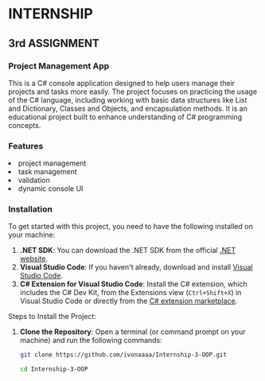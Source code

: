 # INTERNSHIP
## 3rd ASSIGNMENT

<h3>Project Management App</h3>
This is a C# console application designed to help users manage their projects and tasks more easily. The project focuses on practicing the usage of the C# language, including working with basic data structures like List and Dictionary, Classes and Objects, and encapsulation methods. It is an educational project built to enhance understanding of C# programming concepts.
<h3>Features</h3>
<li>project management</li>
<li>task management</li>
<li>validation</li>
<li>dynamic console UI</li>

### Installation
To get started with this project, you need to have the following installed on your machine:

1. **.NET SDK**: You can download the .NET SDK from the official [.NET website](https://dotnet.microsoft.com/download).
2. **Visual Studio Code**: If you haven't already, download and install [Visual Studio Code](https://code.visualstudio.com/).
3. **C# Extension for Visual Studio Code**: Install the C# extension, which includes the C# Dev Kit, from the Extensions view (`Ctrl+Shift+X`) in Visual Studio Code or directly from the [C# extension marketplace](https://marketplace.visualstudio.com/items?itemName=ms-dotnettools.csharp).

Steps to Install the Project:
1. **Clone the Repository**:
   Open a terminal (or command prompt on your machine) and run the following commands:

   ```bash
   git clone https://github.com/ivonaaaa/Internship-3-OOP.git
   
   cd Internship-3-OOP
